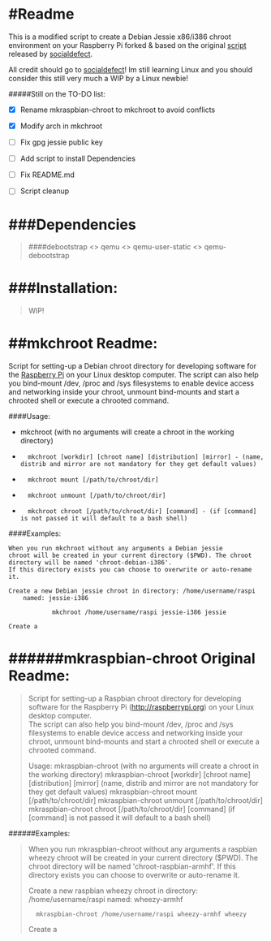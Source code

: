#Readme
================

This is a modified script to create a Debian Jessie x86/i386 chroot environment on your Raspberry Pi forked & based on the original [script](https://github.com/socialdefect/mkraspbian-chroot) released by [socialdefect](https://github.com/socialdefect). 


All credit should go to [socialdefect](https://github.com/socialdefect)! Im still learning Linux and you should consider this still very much a WIP by a Linux newbie! 

#####Still on the TO-DO list:

- [x] Rename mkraspbian-chroot to mkchroot to avoid conflicts
- [x] Modify arch in mkchroot
- [ ] Fix gpg jessie public key
- [ ] Add script to install Dependencies
- [ ] Fix README.md
- [ ] Script cleanup


###Dependencies
=================

>####debootstrap <> qemu <> qemu-user-static <> qemu-debootstrap

###Installation:
=================

>WIP!





##mkchroot Readme:
==================================

Script for setting-up a Debian chroot directory for developing software for the [Raspberry Pi](http://raspberrypi.org) on your Linux desktop computer.
The script can also help you bind-mount /dev, /proc and /sys filesystems to enable device
access and networking inside your chroot, unmount bind-mounts and start a chrooted shell or
execute a chrooted command.

####Usage:
       
* mkchroot (with no arguments will create a chroot in the working directory)
*       mkchroot [workdir] [chroot name] [distribution] [mirror] - (name, distrib and mirror are not mandatory for they get default values)
*       mkchroot mount [/path/to/chroot/dir]
*       mkchroot unmount [/path/to/chroot/dir]
*       mkchroot chroot [/path/to/chroot/dir] [command] - (if [command] is not passed it will default to a bash shell)

####Examples:
    
	When you run mkchroot without any arguments a Debian jessie
    chroot will be created in your current directory ($PWD). The chroot
    directory will be named 'chroot-debian-i386'.
    If this directory exists you can choose to overwrite or auto-rename it.

    Create a new Debian jessie chroot in directory: /home/username/raspi
        named: jessie-i386

                mkchroot /home/username/raspi jessie-i386 jessie

    Create a

######mkraspbian-chroot Original Readme:
======

>Script for setting-up a Raspbian chroot directory for developing software for the Raspberry Pi 
>(http://raspberrypi.org) on your Linux desktop computer.  
>The script can also help you bind-mount /dev, /proc and /sys filesystems to enable device 
>access and networking inside your chroot, unmount bind-mounts and start a chrooted shell or 
>execute a chrooted command.
>
>Usage:
>       mkraspbian-chroot
>		(with no arguments will create a chroot in the working directory)
>       mkraspbian-chroot [workdir] [chroot name] [distribution] [mirror]
>		(name, distrib and mirror are not mandatory for they get default values)
>       mkraspbian-chroot mount [/path/to/chroot/dir]
>       mkraspbian-chroot unmount [/path/to/chroot/dir]
>       mkraspbian-chroot chroot [/path/to/chroot/dir] [command] 
>		(if [command] is not passed it will default to a bash shell)

######Examples:
>    When you run mkraspbian-chroot without any arguments a raspbian wheezy
>    chroot will be created in your current directory ($PWD). The chroot
>    directory will be named 'chroot-raspbian-armhf'.
>    If this directory exists you can choose to overwrite or auto-rename it.
>
>    Create a new raspbian wheezy chroot in directory: /home/username/raspi 
>	named: wheezy-armhf
>
>		mkraspbian-chroot /home/username/raspi wheezy-armhf wheezy
>
>   Create a
